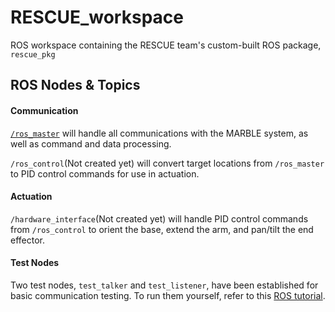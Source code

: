 # RESCUE_workspace
ROS workspace containing the RESCUE team's custom-built ROS package, `rescue_pkg`

## ROS Nodes & Topics

#### Communication

[`/ros_master`](https://github.com/Team-RESCUE/RESCUE_workspace/blob/main/rescue_ws/src/rescue_pkg_noetic/src/ros_master.cpp) will handle all communications with the MARBLE system, as well as command and data processing. 

`/ros_control`(Not created yet) will convert target locations from `/ros_master` to PID control commands for use in actuation.

#### Actuation

`/hardware_interface`(Not created yet) will handle PID control commands from `/ros_control` to orient the base, extend the arm, and pan/tilt the end effector. 

#### Test Nodes
Two test nodes, `test_talker` and `test_listener`, have been established for basic communication testing. To run them yourself, refer to this [ROS tutorial](https://wiki.ros.org/ROS/Tutorials/ExaminingPublisherSubscriber).


